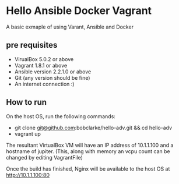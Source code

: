 # Hello Ansible Docker Vagrant
A basic exmaple of using Varant, Ansible and Docker 

## pre requisites
- VirualBox 5.0.2 or above
- Vagrant 1.8.1 or above
- Ansible version 2.2.1.0 or above
- Git (any version should be fine)
- An internet connection :)

## How to run 
On the host OS, run the following commands:
- git clone git@github.com:bobclarke/hello-adv.git && cd hello-adv
- vagrant up

The resultant VirtualBox VM will have an IP address of 10.1.1.100 and a hostname of jupiter. 
(This, along with memory an vcpu count can be changed by editing VagrantFile)

Once the build has finished, Nginx will be available to the host OS at http://10.1.1.100:80








